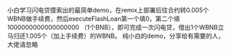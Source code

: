 小白学习闪电贷摸索出的最简单demo，在remix上部署后往合约转0.005个WBNB做手续费，然后executeFlashLoan第一个填0，第二个填1000000000000000000 （1个BNB），即可完成一次闪电贷，借出1个WBNB立马归还1.005个（加上手续费）的WBNB。
纯小白的demo，分享给有需要的人，大佬请忽略
